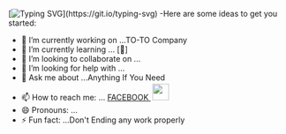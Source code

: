 [![Typing SVG](https://readme-typing-svg.herokuapp.com?font=Fira+Code&duration=4000&pause=1000&random=false&width=435&lines=HI+THERE%F0%9F%91%8B!+I+AM+ASIF+KHAN...)](https://git.io/typing-svg)
-Here are some ideas to get you started:
- 🔭 I’m currently working on ...TO-TO Company
- 🌱 I’m currently learning ... [🤫]
- 👯 I’m looking to collaborate on ...
- 🤔 I’m looking for help with ...
- 💬 Ask me about ...Anything If You Need
- 📫 How to reach me: ... <a href="https://www.facebook.com/asif.khan133"> FACEBOOK </a> <a href="mailto:asifkhanjhk2@gmail.com"> <img src="https://i.postimg.cc/J0vrjXCq/2250206.png" width="30px" style="border:3px solid white "><a/>
- 😄 Pronouns: ...
- ⚡ Fun fact: ...Don't Ending any work properly
